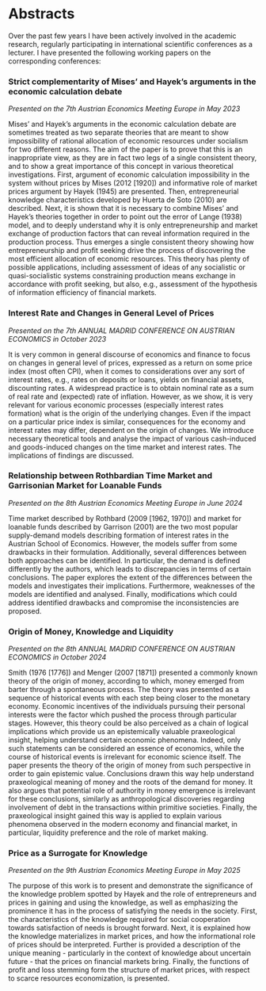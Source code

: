# **Abstracts**


Over the past few years I have been actively involved in the academic research, regularly participating in international scientific conferences as a lecturer. I have presented the following working papers on the corresponding conferences:


### Strict complementarity of Mises’ and Hayek’s arguments in the economic calculation debate

<i>Presented on the 7th Austrian Economics Meeting Europe in May 2023</i>

Mises’ and Hayek’s arguments in the economic calculation debate are sometimes treated as two separate theories that are meant to show impossibility of rational allocation of economic resources under socialism for two different reasons. The aim of the paper is to prove that this is an inappropriate view, as they are in fact two legs of a single consistent theory, and to show a great importance of this concept in various theoretical investigations. First, argument of economic calculation impossibility in the system without prices by Mises (2012 [1920]) and informative role of market prices argument by Hayek (1945) are presented. Then, entrepreneurial knowledge characteristics developed by Huerta de Soto (2010) are described. Next, it is shown that it is necessary to combine Mises’ and Hayek’s theories together in order to point out the error of Lange (1938) model, and to deeply understand why it is only entrepreneurship and market exchange of production factors that can reveal information required in the production process. Thus emerges a single consistent theory showing how entrepreneurship and profit seeking drive the process of discovering the most efficient allocation of economic resources. This theory has plenty of possible applications, including assessment of ideas of any socialistic or quasi-socialistic systems constraining production means exchange in accordance with profit seeking, but also, e.g., assessment of the hypothesis of information efficiency of financial markets.


### Interest Rate and Changes in General Level of Prices

<i>Presented on the 7th ANNUAL MADRID CONFERENCE ON AUSTRIAN ECONOMICS in October 2023</i>

It is very common in general discourse of economics and finance to focus on changes in general level of prices, expressed as a return on some price index (most often CPI), when it comes to considerations over any sort of interest rates, e.g., rates on deposits or loans, yields on financial assets, discounting rates. A widespread practice is to obtain nominal rate as a sum of real rate and (expected) rate of inflation. However, as we show, it is very relevant for various economic processes (especially interest rates formation) what is the origin of the underlying changes. Even if the impact on a particular price index is similar, consequences for the economy and interest rates may differ, dependent on the origin of changes. We introduce necessary theoretical tools and analyse the impact of various cash-induced and goods-induced changes on the time market and interest rates. The implications of findings are discussed.


### Relationship between Rothbardian Time Market and Garrisonian Market for Loanable Funds

<i>Presented on the 8th Austrian Economics Meeting Europe in June 2024</i>

Time market described by Rothbard (2009 [1962, 1970]) and market for loanable funds described by Garrison (2001) are the two most popular supply-demand models describing formation of interest rates in the Austrian School of Economics. However, the models suffer from some drawbacks in their formulation. Additionally, several differences between both approaches can be identified. In particular, the demand is defined differently by the authors, which leads to discrepancies in terms of certain conclusions. The paper explores the extent of the differences between the models and investigates their implications. Furthermore, weaknesses of the models are identified and analysed. Finally, modifications which could address identified drawbacks and compromise the inconsistencies are proposed.


### Origin of Money, Knowledge and Liquidity

<i>Presented on the 8th ANNUAL MADRID CONFERENCE ON AUSTRIAN ECONOMICS in October 2024</i>

Smith (1976 [1776]) and Menger (2007 [1871]) presented a commonly known theory of the origin of money, according to which, money emerged from barter through a spontaneous process. The theory was presented as a sequence of historical events with each step being closer to the monetary economy. Economic incentives of the individuals pursuing their personal interests were the factor which pushed the process through particular stages. However, this theory could be also perceived as a chain of logical implications which provide us an epistemically valuable praxeological insight, helping understand certain economic phenomena. Indeed, only such statements can be considered an essence of economics, while the course of historical events is irrelevant for economic science itself. The paper presents the theory of the origin of money from such perspective in order to gain epistemic value. Conclusions drawn this way help understand praxeological meaning of money and the roots of the demand for money. It also argues that potential role of authority in money emergence is irrelevant for these conclusions, similarly as anthropological discoveries regarding involvement of debt in the transactions within primitive societies. Finally, the praxeological insight gained this way is applied to explain various phenomena observed in the modern economy and financial market, in particular, liquidity preference and the role of market making.


### Price as a Surrogate for Knowledge

<i>Presented on the 9th Austrian Economics Meeting Europe in May 2025</i>

The purpose of this work is to present and demonstrate the significance of the knowledge problem spotted by Hayek and the role of entrepreneurs and prices in gaining and using the knowledge, as well as emphasizing the prominence it has in the process of satisfying the needs in the society. First, the characteristics of the knowledge required for social cooperation towards satisfaction of needs is brought forward. Next, it is explained how the knowledge materializes in market prices, and how the informational role of prices should be interpreted. Further is provided a description of the unique meaning - particularly in the context of knowledge about uncertain future - that the prices on financial markets bring. Finally, the functions of profit and loss stemming form the structure of market prices, with respect to scarce resources economization, is presented.
